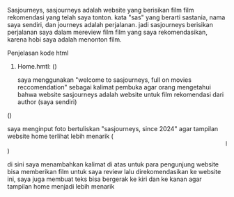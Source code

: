 Sasjourneys, sasjourneys adalah website yang berisikan film film rekomendasi yang telah saya tonton. kata "sas" yang berarti sastania, nama saya sendiri, dan journeys adalah perjalanan. jadi sasjourneys berisikan perjalanan saya dalam mereview film film yang saya rekomendasikan, karena hobi saya adalah menonton film.

Penjelasan kode html
1. Home.hmtl:
   (<title>welcome to sasjourneys, full on movies reccomendation</title>)
   
   saya menggunakan "welcome to sasjourneys, full on movies reccomendation" sebagai kalimat pembuka agar orang mengetahui bahwa website sasjourneys adalah website untuk film rekomendasi dari author (saya sendiri)
   
(<img src="https://i.pinimg.com/736x /eb/8f/d7/eb8fd71636179937a6718220f12713ff .jpg" class="foto1" alt="">)

saya menginput foto bertuliskan "sasjourneys, since 2024" agar tampilan website home terlihat lebih menarik
    (<marquee direction="left" direction="right">hope you enjoy my point of view of movies! you can email me at sastanianurul@gmail.com if you have movie reccomendation for me to review</marquee>)
    
di sini saya menambahkan kalimat di atas untuk para pengunjung website bisa memberikan film untuk saya review lalu direkomendasikan ke website ini, saya juga membuat teks bisa bergerak ke kiri dan ke kanan agar tampilan home menjadi lebih menarik
